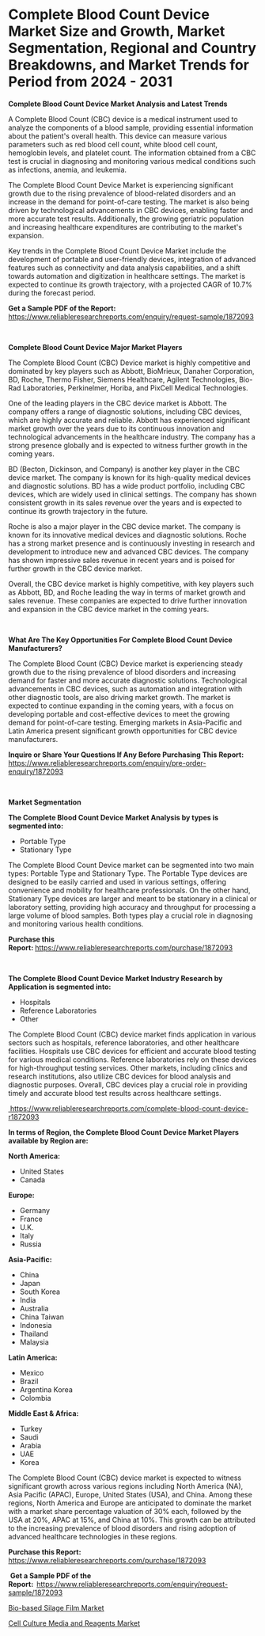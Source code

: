 <p><h1>Complete Blood Count Device Market Size and Growth, Market Segmentation, Regional and Country Breakdowns, and Market Trends for Period from 2024 -  2031</h1></p><p><strong>Complete Blood Count Device Market Analysis and Latest Trends</strong></p>
<p><p>A Complete Blood Count (CBC) device is a medical instrument used to analyze the components of a blood sample, providing essential information about the patient's overall health. This device can measure various parameters such as red blood cell count, white blood cell count, hemoglobin levels, and platelet count. The information obtained from a CBC test is crucial in diagnosing and monitoring various medical conditions such as infections, anemia, and leukemia.</p><p>The Complete Blood Count Device Market is experiencing significant growth due to the rising prevalence of blood-related disorders and an increase in the demand for point-of-care testing. The market is also being driven by technological advancements in CBC devices, enabling faster and more accurate test results. Additionally, the growing geriatric population and increasing healthcare expenditures are contributing to the market's expansion.</p><p>Key trends in the Complete Blood Count Device Market include the development of portable and user-friendly devices, integration of advanced features such as connectivity and data analysis capabilities, and a shift towards automation and digitization in healthcare settings. The market is expected to continue its growth trajectory, with a projected CAGR of 10.7% during the forecast period.</p></p>
<p><strong>Get a Sample PDF of the Report:&nbsp;</strong> <a href="https://www.reliableresearchreports.com/enquiry/request-sample/1872093">https://www.reliableresearchreports.com/enquiry/request-sample/1872093</a></p>
<p>&nbsp;</p>
<p><strong>Complete Blood Count Device Major Market Players</strong></p>
<p><p>The Complete Blood Count (CBC) Device market is highly competitive and dominated by key players such as Abbott, BioMrieux, Danaher Corporation, BD, Roche, Thermo Fisher, Siemens Healthcare, Agilent Technologies, Bio-Rad Laboratories, Perkinelmer, Horiba, and PixCell Medical Technologies.</p><p>One of the leading players in the CBC device market is Abbott. The company offers a range of diagnostic solutions, including CBC devices, which are highly accurate and reliable. Abbott has experienced significant market growth over the years due to its continuous innovation and technological advancements in the healthcare industry. The company has a strong presence globally and is expected to witness further growth in the coming years.</p><p>BD (Becton, Dickinson, and Company) is another key player in the CBC device market. The company is known for its high-quality medical devices and diagnostic solutions. BD has a wide product portfolio, including CBC devices, which are widely used in clinical settings. The company has shown consistent growth in its sales revenue over the years and is expected to continue its growth trajectory in the future.</p><p>Roche is also a major player in the CBC device market. The company is known for its innovative medical devices and diagnostic solutions. Roche has a strong market presence and is continuously investing in research and development to introduce new and advanced CBC devices. The company has shown impressive sales revenue in recent years and is poised for further growth in the CBC device market.</p><p>Overall, the CBC device market is highly competitive, with key players such as Abbott, BD, and Roche leading the way in terms of market growth and sales revenue. These companies are expected to drive further innovation and expansion in the CBC device market in the coming years.</p></p>
<p>&nbsp;</p>
<p><strong>What Are The Key Opportunities For Complete Blood Count Device Manufacturers?</strong></p>
<p><p>The Complete Blood Count (CBC) Device market is experiencing steady growth due to the rising prevalence of blood disorders and increasing demand for faster and more accurate diagnostic solutions. Technological advancements in CBC devices, such as automation and integration with other diagnostic tools, are also driving market growth. The market is expected to continue expanding in the coming years, with a focus on developing portable and cost-effective devices to meet the growing demand for point-of-care testing. Emerging markets in Asia-Pacific and Latin America present significant growth opportunities for CBC device manufacturers.</p></p>
<p><strong>Inquire or Share Your Questions If Any Before Purchasing This Report:</strong> <a href="https://www.reliableresearchreports.com/enquiry/pre-order-enquiry/1872093">https://www.reliableresearchreports.com/enquiry/pre-order-enquiry/1872093</a></p>
<p>&nbsp;</p>
<p><strong>Market Segmentation</strong></p>
<p><strong>The Complete Blood Count Device Market Analysis by types is segmented into:</strong></p>
<p><ul><li>Portable Type</li><li>Stationary Type</li></ul></p>
<p><p>The Complete Blood Count Device market can be segmented into two main types: Portable Type and Stationary Type. The Portable Type devices are designed to be easily carried and used in various settings, offering convenience and mobility for healthcare professionals. On the other hand, Stationary Type devices are larger and meant to be stationary in a clinical or laboratory setting, providing high accuracy and throughput for processing a large volume of blood samples. Both types play a crucial role in diagnosing and monitoring various health conditions.</p></p>
<p><strong>Purchase this Report:&nbsp;</strong><a href="https://www.reliableresearchreports.com/purchase/1872093">https://www.reliableresearchreports.com/purchase/1872093</a></p>
<p>&nbsp;</p>
<p><strong>The Complete Blood Count Device Market Industry Research by Application is segmented into:</strong></p>
<p><ul><li>Hospitals</li><li>Reference Laboratories</li><li>Other</li></ul></p>
<p><p>The Complete Blood Count (CBC) device market finds application in various sectors such as hospitals, reference laboratories, and other healthcare facilities. Hospitals use CBC devices for efficient and accurate blood testing for various medical conditions. Reference laboratories rely on these devices for high-throughput testing services. Other markets, including clinics and research institutions, also utilize CBC devices for blood analysis and diagnostic purposes. Overall, CBC devices play a crucial role in providing timely and accurate blood test results across healthcare settings.</p></p>
<p><a href="https://www.reliableresearchreports.com/complete-blood-count-device-r1872093">&nbsp;https://www.reliableresearchreports.com/complete-blood-count-device-r1872093</a></p>
<p><strong>In terms of Region, the Complete Blood Count Device Market Players available by Region are:</strong></p>
<p>
    <p> <strong> North America: </strong>
        <ul>
            <li>United States</li>
            <li>Canada</li>
        </ul>
        </p> 
    <p> <strong> Europe: </strong>
        <ul>
            <li>Germany</li>
            <li>France</li>
            <li>U.K.</li>
            <li>Italy</li>
            <li>Russia</li>
        </ul>
        </p> 
    <p> <strong> Asia-Pacific: </strong>
        <ul>
            <li>China</li>
            <li>Japan</li>
            <li>South Korea</li>
            <li>India</li>
            <li>Australia</li>
            <li>China Taiwan</li>
            <li>Indonesia</li>
            <li>Thailand</li>
            <li>Malaysia</li>
        </ul>
        </p> 
    <p> <strong> Latin America: </strong>
        <ul>
            <li>Mexico</li>
            <li>Brazil</li>
            <li>Argentina Korea</li>
            <li>Colombia</li>
        </ul>
        </p> 
    <p> <strong> Middle East & Africa: </strong>
        <ul>
            <li>Turkey</li>
            <li>Saudi</li>
            <li>Arabia</li>
            <li>UAE</li>
            <li>Korea</li>
        </ul>
    </p>
    </p>
<p><p>The Complete Blood Count (CBC) device market is expected to witness significant growth across various regions including North America (NA), Asia Pacific (APAC), Europe, United States (USA), and China. Among these regions, North America and Europe are anticipated to dominate the market with a market share percentage valuation of 30% each, followed by the USA at 20%, APAC at 15%, and China at 10%. This growth can be attributed to the increasing prevalence of blood disorders and rising adoption of advanced healthcare technologies in these regions.</p></p>
<p><strong>Purchase this Report: </strong><a href="https://www.reliableresearchreports.com/purchase/1872093">https://www.reliableresearchreports.com/purchase/1872093</a></p>
<p>&nbsp;<strong>Get a Sample PDF of the Report:&nbsp;&nbsp;</strong><a href="https://www.reliableresearchreports.com/enquiry/request-sample/1872093">https://www.reliableresearchreports.com/enquiry/request-sample/1872093</a></p>
<p><strong></strong></p>
<p><p><a href="https://issuu.com/reportprime-2/docs/bio-based-silage-film-market-size-2030.pptx">Bio-based Silage Film Market</a></p><p><a href="https://github.com/gladysalidde/Market-Research-Report-List-1/blob/main/cell-culture-media-and-reagents-market.md">Cell Culture Media and Reagents Market</a></p></p>